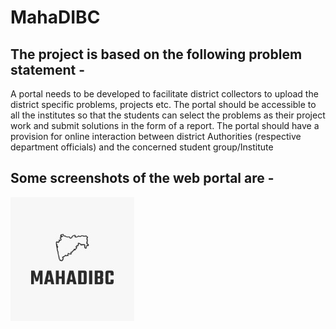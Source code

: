 # MahaDIBC

## The project is based on the following problem statement - 

 A portal needs to be developed to facilitate district collectors to upload the
district specific problems, projects etc. The portal should be accessible to all
the institutes so that the students can select the problems as their project
work and submit solutions in the form of a report. The portal should have a
provision for online interaction between district Authorities (respective
department officials) and the concerned student group/Institute

## Some screenshots of the web portal are - 
![](logo.jpg)
